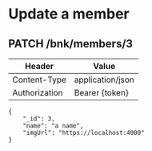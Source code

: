 # Update a member

## PATCH /bnk/members/3

| Header | Value |
| - | - |
| Content-Type | application/json |
| Authorization | Bearer {token} |

```
{
    "_id": 3,
    "name": "a name",
    "imgUrl": "https://localhost:4000"
}
```
